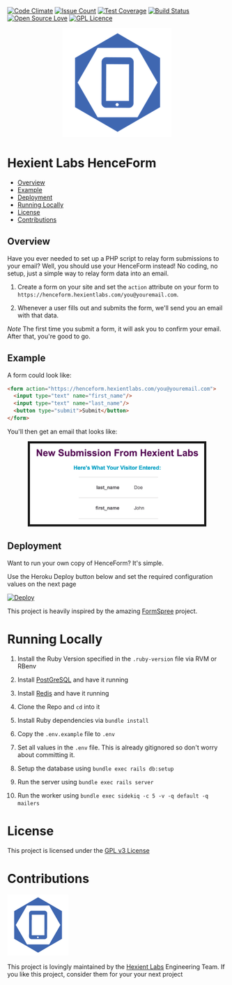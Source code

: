 [![Code Climate](https://codeclimate.com/github/Hexient-Labs/hence-form/badges/gpa.svg)](https://codeclimate.com/github/Hexient-Labs/hence-form)
[![Issue Count](https://codeclimate.com/github/Hexient-Labs/hence-form/badges/issue_count.svg)](https://codeclimate.com/github/Hexient-Labs/hence-form)
[![Test Coverage](https://codeclimate.com/github/Hexient-Labs/hence-form/badges/coverage.svg)](https://codeclimate.com/github/Hexient-Labs/hence-form/coverage)
[![Build Status](https://travis-ci.org/Hexient-Labs/hence-form.svg?branch=master)](https://travis-ci.org/Hexient-Labs/hence-form)
[![Open Source Love](https://badges.frapsoft.com/os/v2/open-source.svg?v=103)](https://github.com/ellerbrock/open-source-badges/)
[![GPL Licence](https://badges.frapsoft.com/os/gpl/gpl.svg?v=103)](https://opensource.org/licenses/GPL-3.0/)

<p align="center">
  <img src="readme_images/logo_250.png">
</p>

# Hexient Labs HenceForm

* [Overview](#overview)
* [Example](#example)
* [Deployment](#deployment)
* [Running Locally](#running-locally)
* [License](#license)
* [Contributions](#contributions)

## Overview

Have you ever needed to set up a PHP script to relay form submissions to your email?
Well, you should use your HenceForm instead! No coding, no setup, just a
simple way to relay form data into an email.

1. Create a form on your site and set the `action` attribute on your form
  to `https://henceform.hexientlabs.com/you@youremail.com`.

1. Whenever a user fills out and submits the form, we'll send you an email
  with that data.

*Note* The first time you submit a form, it will ask you to confirm your email.
After that, you're good to go.

## Example

A form could look like:

```html
<form action="https://henceform.hexientlabs.com/you@youremail.com">
  <input type="text" name="first_name"/>
  <input type="text" name="last_name"/>
  <button type="submit">Submit</button>
</form>
```

You'll then get an email that looks like:

<p align="center">
  <img src="readme_images/email_example.png" width="400" border="5">
</p>

## Deployment

Want to run your own copy of HenceForm? It's simple.

Use the Heroku Deploy button below and set the required configuration
values on the next page

[![Deploy](https://www.herokucdn.com/deploy/button.svg)](https://heroku.com/deploy)

This project is heavily inspired by the amazing
[FormSpree](https://www.formspree.io) project.

# Running Locally

1. Install the Ruby Version specified in the `.ruby-version` file via RVM or RBenv

1. Install [PostGreSQL](https://www.postgresapp.com) and have it running

1. Install [Redis](https://www.redis.io) and have it running

1. Clone the Repo and `cd` into it

1. Install Ruby dependencies via `bundle install`

1. Copy the `.env.example` file to `.env`

1. Set all values in the `.env` file.
  This is already gitignored so don't worry about committing it.

1. Setup the database using `bundle exec rails db:setup`

1. Run the server using `bundle exec rails server`

1. Run the worker using `bundle exec sidekiq -c 5 -v -q default -q mailers`

# License

This project is licensed under the [GPL v3 License](./LICENSE)

# Contributions

![Hexient Labs Logo](readme_images/logo_140.png)

This project is lovingly maintained by the [Hexient Labs](https://www.hexientlabs.com)
Engineering Team. If you like this project, consider them for your your next project


